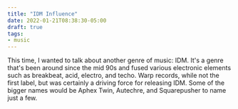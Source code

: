 ```yaml
---
title: "IDM Influence"
date: 2022-01-21T08:38:30-05:00
draft: true
tags:
- music
---
```


This time, I wanted to talk about another genre of music: IDM. It's a genre that's been around since the mid 90s and fused various electronic elements such as breakbeat, acid, electro, and techo. Warp records, while not the first label, but was certainly a driving force for releasing IDM. Some of the bigger names would be Aphex Twin, Autechre, and Squarepusher to name just a few. 



